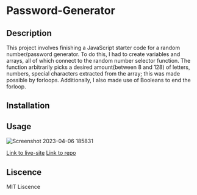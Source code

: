 # Password-Generator

## Description
This project involves finishing a JavaScript starter code for a random number/password generator. To do this, I had to create variables and arrays, all of which connect to the random number selector function. The function arbitrarily picks a desired amount(between 8 and 128) of letters, numbers, special characters extracted from the array; this was made possible by forloops. Additionally, I also made use of Booleans to end the forloop.

## Installation

## Usage

![Screenshot 2023-04-06 185831](https://user-images.githubusercontent.com/127727591/230525173-89eddebe-cfb7-4adb-9eda-29af00983142.png)

[Link to live-site](https://aliceli083.github.io/Password-Generator/)
[Link to repo](https://github.com/aliceli083/Password-Generator)

## Liscence
MIT Liscence
